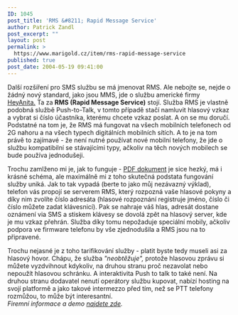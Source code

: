 ```yaml
---
ID: 1045
post_title: 'RMS &#8211; Rapid Message Service'
author: Patrick Zandl
post_excerpt: ""
layout: post
permalink: >
  https://www.marigold.cz/item/rms-rapid-message-service
published: true
post_date: 2004-05-19 09:41:00
---
```

<P>Další rozšíření pro SMS službu se má jmenovat RMS. Ale nebojte se, nejde o žádný nový standard, jako jsou MMS, jde o službu americké firmy&#160; <A href="http://www.heyanita.com/press/pr040224.htm">HeyAnita.</A> Ta za <STRONG>RMS (Rapid Message Service)</STRONG> stojí. Služba RMS je vlastně podobná službě Push-to-Talk, v tomto případě stačí namluvit hlasový vzkaz a vybrat si číslo účastníka, kterému chcete vzkaz poslat. A on se mu doručí. Podstatné na tom je, že RMS má fungovat na všech mobilních telefonech od 2G nahoru a na všech typech digitálních mobilních sítích. A to je na tom právě to zajímavé - že není nutné používat nové mobilní telefony, že jde o službu kompatibilní se stávajícími typy, ačkoliv na těch nových mobilech se bude používa jednodušeji. </P>
<P>Trochu zamlženo mi je, jak to funguje - <A href="http://www.heyanita.com/doc/Rms_US.pdf" target=_blank>PDF dokument</A> je sice hezký, má i krásné schéma, ale maximálně mi z toho skutečná podstata fungování služby uniká. Jak to tak vypadá (berte to jako můj nezávazný výklad), telefon vás propojí se serverem RMS, který rozpozná vaše hlasové pokyny a díky nim zvolíte číslo adresáta (hlasové rozpoznání registruje jméno, číslo či číslo můžete zadat klávesnicí). Pak se nahraje váš hlas, adresát dostane oznámení via SMS a stiskem klávesy se dovolá zpět na hlasový server, kde je mu vzkaz přehrán. Služba díky tomu nepožaduje speciální mobily, ačkoliv podpora ve firmware telefonu by vše zjednodušila a RMS jsou na to připravené. </P>
<P>Trochu nejasné je z toho tarifikování služby - platit byste tedy museli asi za hlasový hovor. Chápu, že služba <EM>"neobtěžuje",</EM> protože hlasovou zprávu si můžete vyzdvihnout kdykoliv, na druhou stranu proč nezavolat nebo nepoužít hlasovou schránku. A interaktivita Push to talk to také není. Na druhou stranu dodavatel nenutí operátory službu kupovat, nabízí hosting na svojí platformě a jako takové intermezzo před tím, než se PTT telefony rozmůžou, to může být interesantní. <BR><EM>Firemní informace a demo </EM><A href="http://www.heyanita.com/products/rms.htm" target=_blank><EM>najdete zde</EM></A><EM>.</EM></P>